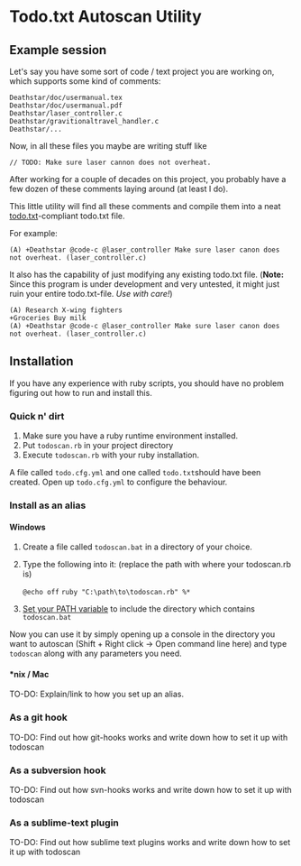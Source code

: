# Todo.txt Autoscan Utility

## Example session

Let's say you have some sort of code / text project you are working on, which supports some kind of comments:

    Deathstar/doc/usermanual.tex
    Deathstar/doc/usermanual.pdf
    Deathstar/laser_controller.c
    Deathstar/gravitionaltravel_handler.c
    Deathstar/...

Now, in all these files you maybe are writing stuff like

    // TODO: Make sure laser cannon does not overheat.

After working for a couple of decades on this project, you probably have a few dozen of these comments laying around (at least I do). 

This little utility will find all these comments and compile them into a neat [todo.txt](https://github.com/ginatrapani/todo.txt-cli)-compliant todo.txt file.

For example:

    (A) +Deathstar @code-c @laser_controller Make sure laser canon does not overheat. (laser_controller.c)

It also has the capability of just modifying any existing todo.txt file. (**Note:** Since this program is under development and very untested, it might just ruin your entire todo.txt-file. _Use with care!_)

    (A) Research X-wing fighters
    +Groceries Buy milk
    (A) +Deathstar @code-c @laser_controller Make sure laser canon does not overheat. (laser_controller.c)
    

## Installation

If you have any experience with ruby scripts, you should have no problem figuring out how to run and install this.

### Quick n' dirt

1. Make sure you have a ruby runtime environment installed.
2. Put `todoscan.rb` in your project directory
3. Execute `todoscan.rb` with your ruby installation.

A file called `todo.cfg.yml` and one called `todo.txt`should have been created. Open up `todo.cfg.yml` to configure the behaviour.

### Install as an alias

#### Windows

1. Create a file called `todoscan.bat` in a directory of your choice.
2. Type the following into it: (replace the path with where your todoscan.rb is)

    `@echo off`
    `ruby "C:\path\to\todoscan.rb" %*`

3. [Set your PATH variable](http://geekswithblogs.net/renso/archive/2009/10/21/how-to-set-the-windows-path-in-windows-7.aspx) to include the directory which contains `todoscan.bat` 

Now you can use it by simply opening up a console in the directory you want to autoscan (Shift + Right click -> Open command line here) and type `todoscan` along with any parameters you need.

#### *nix / Mac

TO-DO: Explain/link to how you set up an alias.

### As a git hook

TO-DO: Find out how git-hooks works and write down how to set it up with todoscan

### As a subversion hook

TO-DO: Find out how svn-hooks works and write down how to set it up with todoscan

### As a sublime-text plugin

TO-DO: Find out how sublime text plugins works and write down how to set it up with todoscan
